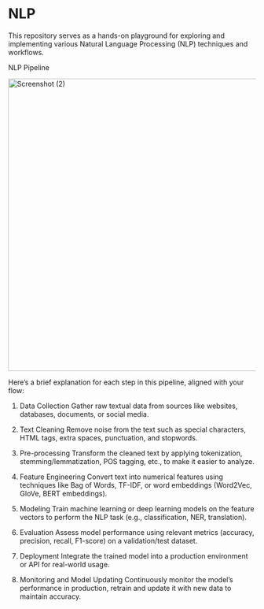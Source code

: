 # NLP
This repository serves as a hands-on playground for exploring and implementing various Natural Language Processing (NLP) techniques and workflows.

NLP Pipeline 

<img width="1065" height="594" alt="Screenshot (2)" src="https://github.com/user-attachments/assets/f092db79-a357-43bb-b1aa-3a3539bb00c0" />


Here’s a brief explanation for each step in this pipeline, aligned with your flow:

1. Data Collection
Gather raw textual data from sources like websites, databases, documents, or social media.

2. Text Cleaning
Remove noise from the text such as special characters, HTML tags, extra spaces, punctuation, and stopwords.

3. Pre-processing
Transform the cleaned text by applying tokenization, stemming/lemmatization, POS tagging, etc., to make it easier to analyze.

4. Feature Engineering
Convert text into numerical features using techniques like Bag of Words, TF-IDF, or word embeddings (Word2Vec, GloVe, BERT embeddings).

5. Modeling
Train machine learning or deep learning models on the feature vectors to perform the NLP task (e.g., classification, NER, translation).

6. Evaluation
Assess model performance using relevant metrics (accuracy, precision, recall, F1-score) on a validation/test dataset.

7. Deployment
Integrate the trained model into a production environment or API for real-world usage.

8. Monitoring and Model Updating
Continuously monitor the model’s performance in production, retrain and update it with new data to maintain accuracy.


